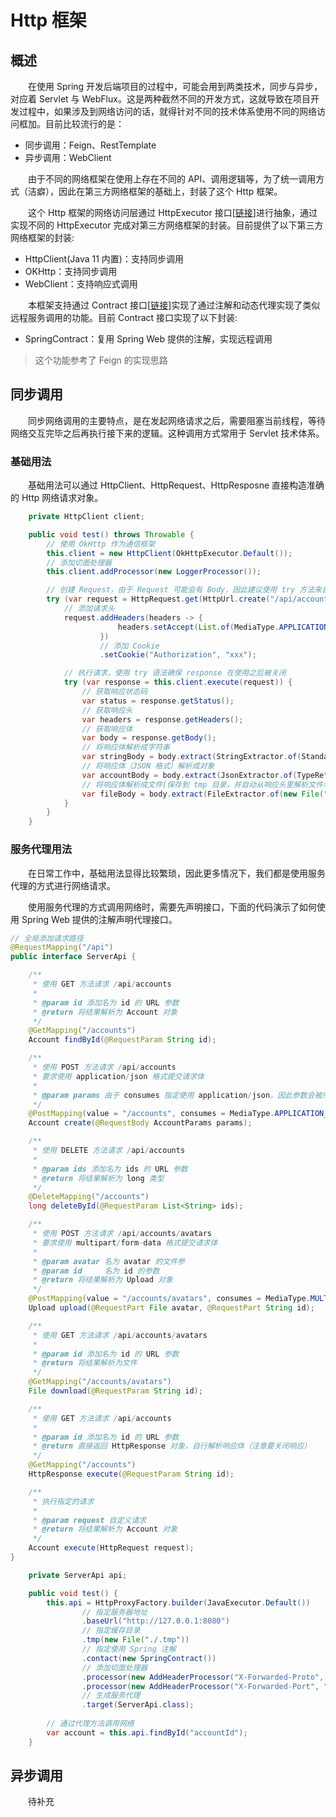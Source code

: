 # Http 框架
## 概述
&emsp;&emsp;在使用 Spring 开发后端项目的过程中，可能会用到两类技术，同步与异步，对应着 Servlet 与 WebFlux。这是两种截然不同的开发方式，这就导致在项目开发过程中，如果涉及到网络访问的话，就得针对不同的技术体系使用不同的网络访问框加。目前比较流行的是：

- 同步调用：Feign、RestTemplate
- 异步调用：WebClient

&emsp;&emsp;由于不同的网络框架在使用上存在不同的 API、调用逻辑等，为了统一调用方式（洁癖），因此在第三方网络框架的基础上，封装了这个 Http 框架。

&emsp;&emsp;这个 Http 框架的网络访问层通过 HttpExecutor 接口[[链接](https://github.com/central-x/central-framework/blob/master/central-stdlib/src/main/java/central/net/http/HttpExecutor.java)]进行抽象，通过实现不同的 HttpExecutor 完成对第三方网络框架的封装。目前提供了以下第三方网络框架的封装:

- HttpClient(Java 11 内置)：支持同步调用
- OKHttp：支持同步调用
- WebClient：支持响应式调用

&emsp;&emsp;本框架支持通过 Contract 接口[[链接](https://github.com/central-x/central-framework/blob/master/central-stdlib/src/main/java/central/net/http/proxy/Contract.java)]实现了通过注解和动态代理实现了类似远程服务调用的功能。目前 Contract 接口实现了以下封装:

- SpringContract：复用 Spring Web 提供的注解，实现远程调用

> 这个功能参考了 Feign 的实现思路

## 同步调用
&emsp;&emsp;同步网络调用的主要特点，是在发起网络请求之后，需要阻塞当前线程，等待网络交互完毕之后再执行接下来的逻辑。这种调用方式常用于 Servlet 技术体系。

### 基础用法
&emsp;&emsp;基础用法可以通过 HttpClient、HttpRequest、HttpResposne 直接构造准确的 Http 网络请求对象。

```java
    private HttpClient client;

    public void test() throws Throwable {
        // 使用 OkHttp 作为通信框架
        this.client = new HttpClient(OkHttpExecutor.Default());
        // 添加切面处理器
        this.client.addProcessor(new LoggerProcessor());

        // 创建 Request，由于 Request 可能会有 Body，因此建议使用 try 方法来自动关闭请求体
        try (var request = HttpRequest.get(HttpUrl.create("/api/accounts").setQuery("id", "accountId"))) {
            // 添加请求头
            request.addHeaders(headers -> {
                        headers.setAccept(List.of(MediaType.APPLICATION_JSON));
                    })
                    // 添加 Cookie
                    .setCookie("Authorization", "xxx");

            // 执行请求，使用 try 语法确保 response 在使用之后被关闭
            try (var response = this.client.execute(request)) {
                // 获取响应状态码
                var status = response.getStatus();
                // 获取响应头
                var headers = response.getHeaders();
                // 获取响应体
                var body = response.getBody();
                // 将响应体解析成字符串
                var stringBody = body.extract(StringExtractor.of(StandardCharsets.UTF_8));
                // 将响应体（JSON 格式）解析成对象
                var accountBody = body.extract(JsonExtractor.of(TypeReference.of(Account.class)));
                // 将响应体解析成文件(保存到 tmp 目录，并自动从响应头里解析文件名)
                var fileBody = body.extract(FileExtractor.of(new File("./tmp")));
            }
        }
    }
```

### 服务代理用法
&emsp;&emsp;在日常工作中，基础用法显得比较繁琐，因此更多情况下，我们都是使用服务代理的方式进行网络请求。

&emsp;&emsp;使用服务代理的方式调用网络时，需要先声明接口，下面的代码演示了如何使用 Spring Web 提供的注解声明代理接口。

```java
// 全局添加请求路径
@RequestMapping("/api")
public interface ServerApi {

    /**
     * 使用 GET 方法请求 /api/accounts
     *
     * @param id 添加名为 id 的 URL 参数
     * @return 将结果解析为 Account 对象
     */
    @GetMapping("/accounts")
    Account findById(@RequestParam String id);

    /**
     * 使用 POST 方法请求 /api/accounts
     * 要求使用 application/json 格式提交请求体
     *
     * @param params 由于 consumes 指定使用 application/json，因此参数会被序列化为 JSON 并提交到服务器
     */
    @PostMapping(value = "/accounts", consumes = MediaType.APPLICATION_JSON_VALUE)
    Account create(@RequestBody AccountParams params);

    /**
     * 使用 DELETE 方法请求 /api/accounts
     *
     * @param ids 添加名为 ids 的 URL 参数
     * @return 将结果解析为 long 类型
     */
    @DeleteMapping("/accounts")
    long deleteById(@RequestParam List<String> ids);

    /**
     * 使用 POST 方法请求 /api/accounts/avatars
     * 要求使用 multipart/form-data 格式提交请求体
     *
     * @param avatar 名为 avatar 的文件参
     * @param id     名为 id 的参数
     * @return 将结果解析为 Upload 对象
     */
    @PostMapping(value = "/accounts/avatars", consumes = MediaType.MULTIPART_FORM_DATA_VALUE)
    Upload upload(@RequestPart File avatar, @RequestPart String id);

    /**
     * 使用 GET 方法请求 /api/accounts/avatars
     *
     * @param id 添加名为 id 的 URL 参数
     * @return 将结果解析为文件
     */
    @GetMapping("/accounts/avatars")
    File download(@RequestParam String id);

    /**
     * 使用 GET 方法请求 /api/accounts
     *
     * @param id 添加名为 id 的 URL 参数
     * @return 直接返回 HttpResponse 对象，自行解析响应体（注意要关闭响应）
     */
    @GetMapping("/accounts")
    HttpResponse execute(@RequestParam String id);

    /**
     * 执行指定的请求
     *
     * @param request 自定义请求
     * @return 将结果解析为 Account 对象
     */
    Account execute(HttpRequest request);
}
```

```java
    private ServerApi api;

    public void test() {
        this.api = HttpProxyFactory.builder(JavaExecutor.Default())
                // 指定服务器地址
                .baseUrl("http://127.0.0.1:8080")
                // 指定缓存目录
                .tmp(new File("./.tmp"))
                // 指定使用 Spring 注解
                .contact(new SpringContract())
                // 添加切面处理器
                .processor(new AddHeaderProcessor("X-Forwarded-Proto", "https"))
                .processor(new AddHeaderProcessor("X-Forwarded-Port", "443"))
                // 生成服务代理
                .target(ServerApi.class);
        
        // 通过代理方法调用网络
        var account = this.api.findById("accountId");
    }
```

## 异步调用
&emsp;&emsp;待补充